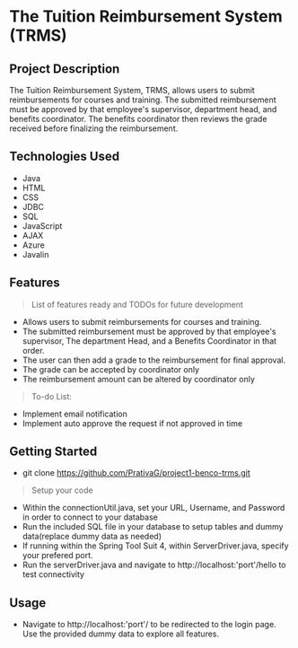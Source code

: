# The Tuition Reimbursement System (TRMS)

## Project Description

The Tuition Reimbursement System, TRMS, allows users to submit reimbursements for courses and training. The submitted reimbursement must be approved by that employee's supervisor, department head, and benefits coordinator. The benefits coordinator then reviews the grade received before finalizing the reimbursement.

## Technologies Used

* Java
* HTML
* CSS
* JDBC
* SQL
* JavaScript
* AJAX
* Azure
* Javalin

## Features

>List of features ready and TODOs for future development
* Allows users to submit reimbursements for courses and training.
* The submitted reimbursement must be approved by that employee's supervisor, The department Head, and a Benefits Coordinator in that order.
* The user can then add a grade to the reimbursement for final approval.
* The grade can be accepted by coordinator only
* The reimbursement amount can be altered by coordinator only

>To-do List:
* Implement email notification
* Implement auto approve the request if not approved in time


## Getting Started
   
- git clone https://github.com/PrativaG/project1-benco-trms.git

> Setup your code 

- Within the connectionUtil.java, set your URL, Username, and Password in order to connect to your database
- Run the included SQL file in your database to setup tables and dummy data(replace dummy data as needed)
- If running within the Spring Tool Suit 4, within ServerDriver.java, specify your prefered port.
- Run the serverDriver.java and navigate to http://localhost:'port'/hello to test connectivity

## Usage

- Navigate to http://localhost:'port'/ to be redirected to the login page. Use the provided dummy data to explore all features.
